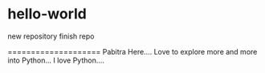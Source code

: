 # hello-world
new repository
finish repo


====================
Pabitra Here.... Love to explore more and more into Python...
I love Python....
